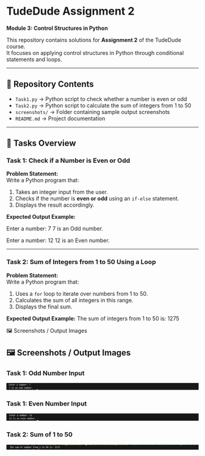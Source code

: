 # TudeDude Assignment 2  
**Module 3: Control Structures in Python**

This repository contains solutions for **Assignment 2** of the TudeDude course.  
It focuses on applying control structures in Python through conditional statements and loops.

---

## 📂 Repository Contents

- `Task1.py` → Python script to check whether a number is even or odd  
- `Task2.py` → Python script to calculate the sum of integers from 1 to 50  
- `screenshots/` → Folder containing sample output screenshots  
- `README.md` → Project documentation  

---

## 📝 Tasks Overview

### **Task 1: Check if a Number is Even or Odd**
**Problem Statement:**  
Write a Python program that:
1. Takes an integer input from the user.  
2. Checks if the number is **even or odd** using an `if-else` statement.  
3. Displays the result accordingly.  

**Expected Output Example:**

Enter a number: 7
7 is an Odd number.

Enter a number: 12
12 is an Even number.


---

### **Task 2: Sum of Integers from 1 to 50 Using a Loop**
**Problem Statement:**  
Write a Python program that:
1. Uses a `for` loop to iterate over numbers from 1 to 50.  
2. Calculates the sum of all integers in this range.  
3. Displays the final sum.  

**Expected Output Example:**
The sum of integers from 1 to 50 is: 1275

🖼️ Screenshots / Output Images
## 🖼️ Screenshots / Output Images

### Task 1: Odd Number Input
![Task 1 Odd](screenshots/Task1_Output1.jpg)

### Task 1: Even Number Input
![Task 1 Even](screenshots/Task1_Output2.jpg)

### Task 2: Sum of 1 to 50
![Task 2 Output](screenshots/Task2_Output.jpg)



